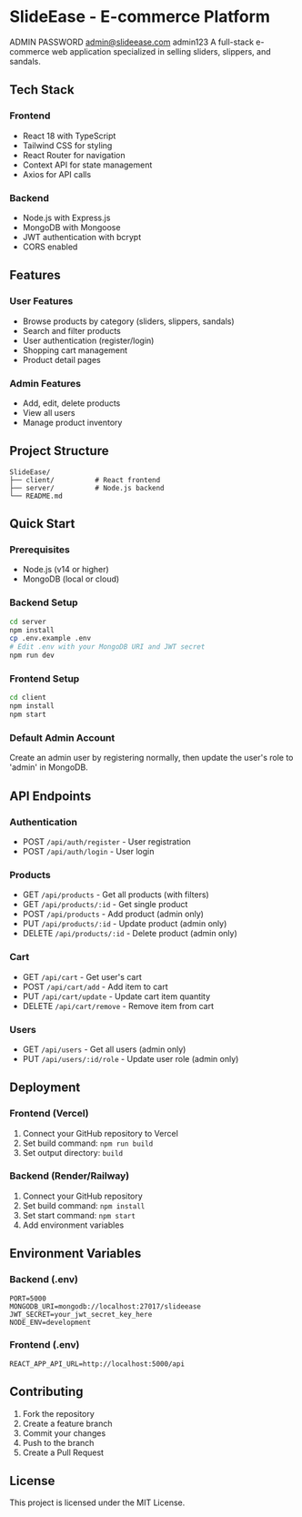 # SlideEase - E-commerce Platform
ADMIN PASSWORD
admin@slideease.com
admin123
A full-stack e-commerce web application specialized in selling sliders, slippers, and sandals.

## Tech Stack

### Frontend
- React 18 with TypeScript
- Tailwind CSS for styling
- React Router for navigation
- Context API for state management
- Axios for API calls

### Backend
- Node.js with Express.js
- MongoDB with Mongoose
- JWT authentication with bcrypt
- CORS enabled

## Features

### User Features
- Browse products by category (sliders, slippers, sandals)
- Search and filter products
- User authentication (register/login)
- Shopping cart management
- Product detail pages

### Admin Features
- Add, edit, delete products
- View all users
- Manage product inventory

## Project Structure

```
SlideEase/
├── client/          # React frontend
├── server/          # Node.js backend
└── README.md
```

## Quick Start

### Prerequisites
- Node.js (v14 or higher)
- MongoDB (local or cloud)

### Backend Setup
```bash
cd server
npm install
cp .env.example .env
# Edit .env with your MongoDB URI and JWT secret
npm run dev
```

### Frontend Setup
```bash
cd client
npm install
npm start
```

### Default Admin Account
Create an admin user by registering normally, then update the user's role to 'admin' in MongoDB.

## API Endpoints

### Authentication
- POST `/api/auth/register` - User registration
- POST `/api/auth/login` - User login

### Products
- GET `/api/products` - Get all products (with filters)
- GET `/api/products/:id` - Get single product
- POST `/api/products` - Add product (admin only)
- PUT `/api/products/:id` - Update product (admin only)
- DELETE `/api/products/:id` - Delete product (admin only)

### Cart
- GET `/api/cart` - Get user's cart
- POST `/api/cart/add` - Add item to cart
- PUT `/api/cart/update` - Update cart item quantity
- DELETE `/api/cart/remove` - Remove item from cart

### Users
- GET `/api/users` - Get all users (admin only)
- PUT `/api/users/:id/role` - Update user role (admin only)

## Deployment

### Frontend (Vercel)
1. Connect your GitHub repository to Vercel
2. Set build command: `npm run build`
3. Set output directory: `build`

### Backend (Render/Railway)
1. Connect your GitHub repository
2. Set build command: `npm install`
3. Set start command: `npm start`
4. Add environment variables

## Environment Variables

### Backend (.env)
```
PORT=5000
MONGODB_URI=mongodb://localhost:27017/slideease
JWT_SECRET=your_jwt_secret_key_here
NODE_ENV=development
```

### Frontend (.env)
```
REACT_APP_API_URL=http://localhost:5000/api
```


## Contributing

1. Fork the repository
2. Create a feature branch
3. Commit your changes
4. Push to the branch
5. Create a Pull Request

## License

This project is licensed under the MIT License.
